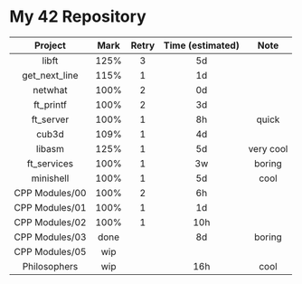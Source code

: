 # My 42 Repository

|     Project    | Mark | Retry | Time (estimated) |    Note   |
|:--------------:|:----:|:-----:|:----------------:|:---------:|
|      libft     | 125% |   3   |        5d        |           |
|  get_next_line | 115% |   1   |        1d        |           |
|     netwhat    | 100% |   2   |        0d        |           |
|    ft_printf   | 100% |   2   |        3d        |           |
|    ft_server   | 100% |   1   |        8h        |   quick   |
|      cub3d     | 109% |   1   |        4d        |           |
|     libasm     | 125% |   1   |        5d        | very cool |
|   ft_services  | 100% |   1   |        3w        |   boring  |
|    minishell   | 100% |   1   |        5d        |    cool   |
| CPP Modules/00 | 100% |   2   |        6h        |           |
| CPP Modules/01 | 100% |   1   |        1d        |           |
| CPP Modules/02 | 100% |   1   |        10h       |           |
| CPP Modules/03 | done |       |        8d        |   boring  |
| CPP Modules/05 |  wip |       |                  |           |
|  Philosophers  |  wip |       |        16h       |    cool   |
